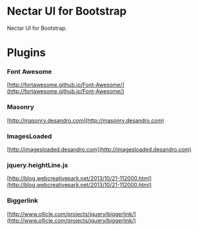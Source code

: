 Nectar UI for Bootstrap
=========

Nectar UI for Bootstrap.


# Plugins

### Font Awesome

[http://fortawesome.github.io/Font-Awesome/](http://fortawesome.github.io/Font-Awesome/)

### Masonry

[http://masonry.desandro.com](http://masonry.desandro.com)

### ImagesLoaded

[http://imagesloaded.desandro.com](http://imagesloaded.desandro.com)

### jquery.heightLine.js

[http://blog.webcreativepark.net/2013/10/21-112000.html](http://blog.webcreativepark.net/2013/10/21-112000.html)

### Biggerlink

[http://www.ollicle.com/projects/jquery/biggerlink/](http://www.ollicle.com/projects/jquery/biggerlink/)

### 

[]()

### 

[]()

### 

[]()

### 

[]()

### 

[]()